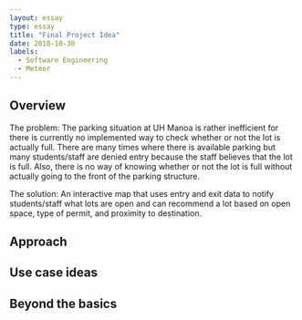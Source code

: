 ```yaml
---
layout: essay
type: essay
title: "Final Project Idea"
date: 2018-10-30
labels:
  - Software Engineering
  - Meteor
---
```


## Overview
The problem: The parking situation at UH Manoa is rather inefficient for there is currently no implemented way to check whether or not the lot is actually full. There are many times where there is available parking but many students/staff are denied entry because the staff believes that the lot is full. Also, there is no way of knowing whether or not the lot is full without actually going to the front of the parking structure.

The solution: An interactive map that uses entry and exit data to notify students/staff what lots are open and can recommend a lot based on open space, type of permit, and proximity to destination.

## Approach

## Use case ideas

## Beyond the basics
